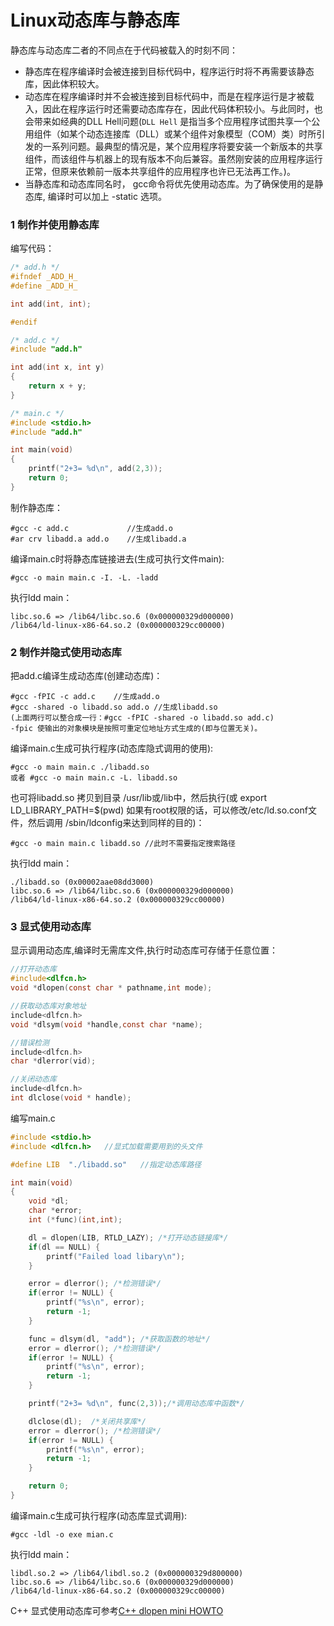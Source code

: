 # Linux动态库与静态库

静态库与动态库二者的不同点在于代码被载入的时刻不同：

* 静态库在程序编译时会被连接到目标代码中，程序运行时将不再需要该静态库，因此体积较大。
* 动态库在程序编译时并不会被连接到目标代码中，而是在程序运行是才被载入，因此在程序运行时还需要动态库存在，因此代码体积较小。与此同时，也会带来如经典的DLL Hell问题(`DLL Hell` 是指当多个应用程序试图共享一个公用组件（如某个动态连接库（DLL）或某个组件对象模型（COM）类）时所引发的一系列问题。最典型的情况是，某个应用程序将要安装一个新版本的共享组件，而该组件与机器上的现有版本不向后兼容。虽然刚安装的应用程序运行正常，但原来依赖前一版本共享组件的应用程序也许已无法再工作。)。
* 当静态库和动态库同名时， gcc命令将优先使用动态库。为了确保使用的是静态库, 编译时可以加上 -static  选项。

### 1 制作并使用静态库
编写代码：
```c
/* add.h */
#ifndef _ADD_H_
#define _ADD_H_

int add(int, int);

#endif

/* add.c */
#include "add.h"

int add(int x, int y)
{
    return x + y;
}

/* main.c */
#include <stdio.h>
#include "add.h"

int main(void)
{
    printf("2+3= %d\n", add(2,3));
    return 0;
}
```

制作静态库：

    #gcc -c add.c             //生成add.o
    #ar crv libadd.a add.o    //生成libadd.a

编译main.c时将静态库链接进去(生成可执行文件main):

    #gcc -o main main.c -I. -L. -ladd

执行ldd main：

    libc.so.6 => /lib64/libc.so.6 (0x000000329d000000)
    /lib64/ld-linux-x86-64.so.2 (0x000000329cc00000)

### 2 制作并隐式使用动态库

把add.c编译生成动态库(创建动态库)：

    #gcc -fPIC -c add.c    //生成add.o
    #gcc -shared -o libadd.so add.o //生成libadd.so
    (上面两行可以整合成一行：#gcc -fPIC -shared -o libadd.so add.c)
    -fpic 使输出的对象模块是按照可重定位地址方式生成的(即与位置无关)。

编译main.c生成可执行程序(动态库隐式调用的使用):

    #gcc -o main main.c ./libadd.so
    或者 #gcc -o main main.c -L. libadd.so

也可将libadd.so 拷贝到目录 /usr/lib或/lib中，然后执行(或 export LD_LIBRARY_PATH=$(pwd) 如果有root权限的话，可以修改/etc/ld.so.conf文件，然后调用 /sbin/ldconfig来达到同样的目的)：

    #gcc -o main main.c libadd.so //此时不需要指定搜索路径

执行ldd main：

    ./libadd.so (0x00002aae08dd3000)
	libc.so.6 => /lib64/libc.so.6 (0x000000329d000000)
	/lib64/ld-linux-x86-64.so.2 (0x000000329cc00000)

### 3 显式使用动态库
显示调用动态库,编译时无需库文件,执行时动态库可存储于任意位置：

```c
//打开动态库
#include<dlfcn.h>
void *dlopen(const char * pathname,int mode);

//获取动态库对象地址
include<dlfcn.h>
void *dlsym(void *handle,const char *name);

//错误检测
include<dlfcn.h>
char *dlerror(vid);

//关闭动态库
include<dlfcn.h>
int dlclose(void * handle);
```

编写main.c

```c
#include <stdio.h>
#include <dlfcn.h>   //显式加载需要用到的头文件

#define LIB  "./libadd.so"   //指定动态库路径

int main(void)
{
    void *dl;
    char *error;
    int (*func)(int,int);

    dl = dlopen(LIB, RTLD_LAZY); /*打开动态链接库*/
    if(dl == NULL) {
        printf("Failed load libary\n");
    }

    error = dlerror(); /*检测错误*/
    if(error != NULL) {
        printf("%s\n", error);
        return -1;
    }

    func = dlsym(dl, "add"); /*获取函数的地址*/
    error = dlerror(); /*检测错误*/
    if(error != NULL) {
        printf("%s\n", error);
        return -1;
    }

    printf("2+3= %d\n", func(2,3));/*调用动态库中函数*/

    dlclose(dl);  /*关闭共享库*/
    error = dlerror(); /*检测错误*/
    if(error != NULL) {
        printf("%s\n", error);
        return -1;
    }

    return 0;
}
```

编译main.c生成可执行程序(动态库显式调用):

    #gcc -ldl -o exe mian.c

执行ldd main：

    libdl.so.2 => /lib64/libdl.so.2 (0x000000329d800000)
	libc.so.6 => /lib64/libc.so.6 (0x000000329d000000)
	/lib64/ld-linux-x86-64.so.2 (0x000000329cc00000)

C++ 显式使用动态库可参考[C++ dlopen mini HOWTO][1]

[1]:http://www.faqs.org/docs/Linux-mini/C++-dlopen.html
